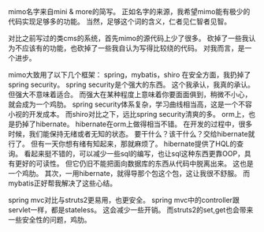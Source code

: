 mimo名字来自mini & more的简写。
正如名字的来源，我希望mimo能有极少的代码实现足够多的功能。
当然，足够这个词的含义，仁者见仁智者见智。

对比之前写过的类cms的系统，首先mimo的源代码上少了很多。
砍掉了一些我认为不应该有的功能，也砍掉了一些我自认为写得比较绕的代码。
对我而言，是一个进步。

mimo大致用了以下几个框架：
spring，mybatis，shiro
在安全方面，我扔掉了spring security。
spring security是个强大的东西。
这个我承认，我真的承认。
但强大不意味着适合。
而强大在某种程度上意味着你要面面俱到，稍微不小心，就会成为一个鸡肋。
spring security体系复杂，学习曲线相当高，这是一个不容小视的开发成本。
而shiro对比之下，远比spring security清爽的多。
orm上，也是扔掉了hibernate。
hibernate在orm上做得相当不错。
在开发的过程中，很多时候，我们能保持无绪或者无知的状态。
要干什么？该干什么？交给hibernate就行了。
但有一天你想有绪有知起来，那就麻烦了。
hibernate提供了HQL的查询。
看起来挺不错的，可以减少一些sql的编写，也让sql这种东西更靠OOP，具有更好的可读性。
但它仍旧不能把面向数据库的东西从代码中脱离出来。
这也是一个鸡肋。
其次，一用hibernate，就得导那个包这个包，这让我很不舒服。
而mybatis正好帮我解决了这些心结。

spring mvc对比与struts2更易用，也更安全。
spring mvc中的controller跟servlet一样，都是stateless。
这会减少一些开销。
而struts2的set,get也会带来一些安全性的问题，鸡肋。